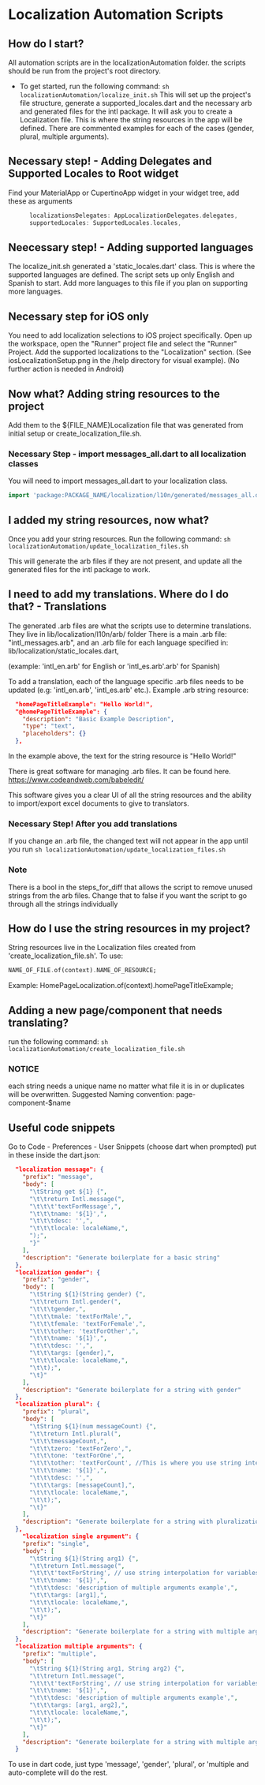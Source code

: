 # Localization Automation Scripts

## How do I start?

All automation scripts are in the localizationAutomation folder. the scripts should be run from the project's root directory.

- To get started, run the following command:
  `sh localizationAutomation/localize_init.sh`
  This will set up the project's file structure, generate a supported_locales.dart and the necessary arb and generated files for the intl package. It will ask you to create a Localization file. This is where the string resources in the app will be defined. There are commented examples for each of the cases (gender, plural, multiple arguments).

## Necessary step! - Adding Delegates and Supported Locales to Root widget

Find your MaterialApp or CupertinoApp widget in your widget tree, add these as arguments

```dart
      localizationsDelegates: AppLocalizationDelegates.delegates,
      supportedLocales: SupportedLocales.locales,
```

## Neecessary step! - Adding supported languages

The localize_init.sh generated a 'static_locales.dart' class. This is where the supported languages are defined. The script sets up only English and Spanish to start. Add more languages to this file if you plan on supporting more languages.

## Necessary step for iOS only

You need to add localization selections to iOS project specifically. Open up the workspace, open the "Runner" project file and select the "Runner" Project. Add the supported localizations to the "Localization" section. (See iosLocalizationSetup.png in the /help directory for visual example). (No further action is needed in Android)

## Now what? Adding string resources to the project

Add them to the \${FILE_NAME}Localization file that was generated from initial setup or create_localization_file.sh.

### Necessary Step - import messages_all.dart to all localization classes

You will need to import messages_all.dart to your localization class.

```dart
import 'package:PACKAGE_NAME/localization/l10n/generated/messages_all.dart';
```

## I added my string resources, now what?

Once you add your string resources. Run the following command:
`sh localizationAutomation/update_localization_files.sh`

This will generate the arb files if they are not present, and update all the generated files for the intl package to work.

## I need to add my translations. Where do I do that? - Translations

The generated .arb files are what the scripts use to determine translations. They live in lib/localization/I10n/arb/ folder
There is a main .arb file: "intl_messages.arb", and an .arb file for each language specified in: lib/localization/static_locales.dart,

(example: 'intl_en.arb' for English or 'intl_es.arb'.arb' for Spanish)

To add a translation, each of the language specific .arb files needs to be updated (e.g: 'intl_en.arb', 'intl_es.arb' etc.). Example .arb string resource:

```json
  "homePageTitleExample": "Hello World!",
  "@homePageTitleExample": {
    "description": "Basic Example Description",
    "type": "text",
    "placeholders": {}
  },
```

In the example above, the text for the string resource is "Hello World!"

There is great software for managing .arb files. It can be found here.
<https://www.codeandweb.com/babeledit/>

This software gives you a clear UI of all the string resources and the ability to import/export excel documents to give to translators.

### Necessary Step! After you add translations

If you change an .arb file, the changed text will not appear in the app until you run
`sh localizationAutomation/update_localization_files.sh`

### Note

There is a bool in the steps_for_diff that allows the script to remove unused strings from the arb files. Change that to false if you want the script to go through all the strings individually

## How do I use the string resources in my project?

String resources live in the Localization files created from 'create_localization_file.sh'. To use:

```dart
NAME_OF_FILE.of(context).NAME_OF_RESOURCE;
```

Example:
HomePageLocalization.of(context).homePageTitleExample;

## Adding a new page/component that needs translating?

run the following command:
`sh localizationAutomation/create_localization_file.sh`

### NOTICE

each string needs a unique name no matter what file it is in or duplicates will be overwritten. Suggested Naming convention: page-component-\$name

## Useful code snippets

Go to Code - Preferences - User Snippets (choose dart when prompted)
put in these inside the dart.json:

```json
  "localization message": {
    "prefix": "message",
    "body": [
      "\tString get ${1} {",
      "\t\treturn Intl.message(",
      "\t\t\t'textForMessage',",
      "\t\t\tname: '${1}',",
      "\t\t\tdesc: '',",
      "\t\t\tlocale: localeName,",
      ");",
      "}"
    ],
    "description": "Generate boilerplate for a basic string"
  },
  "localization gender": {
    "prefix": "gender",
    "body": [
      "\tString ${1}(String gender) {",
      "\t\treturn Intl.gender(",
      "\t\t\tgender,",
      "\t\t\tmale: 'textForMale',",
      "\t\t\tfemale: 'textForFemale',",
      "\t\t\tother: 'textForOther',",
      "\t\t\tname: '${1}',",
      "\t\t\tdesc: '',",
      "\t\t\targs: [gender],",
      "\t\t\tlocale: localeName,",
      "\t\t);",
      "\t}"
    ],
    "description": "Generate boilerplate for a string with gender"
  },
  "localization plural": {
    "prefix": "plural",
    "body": [
      "\tString ${1}(num messageCount) {",
      "\t\treturn Intl.plural(",
      "\t\t\tmessageCount,",
      "\t\t\tzero: 'textForZero',",
      "\t\t\tone: 'textForOne',",
      "\t\t\tother: 'textForCount', //This is where you use string interpolation for variables",
      "\t\t\tname: '${1}',",
      "\t\t\tdesc: '',",
      "\t\t\targs: [messageCount],",
      "\t\t\tlocale: localeName,",
      "\t\t);",
      "\t}"
    ],
    "description": "Generate boilerplate for a string with pluralization"
  },
    "localization single argument": {
    "prefix": "single",
    "body": [
      "\tString ${1}(String arg1) {",
      "\t\treturn Intl.message(",
      "\t\t\t'textForString', // use string interpolation for variables",
      "\t\t\tname: '${1}',",
      "\t\t\tdesc: 'description of multiple arguments example',",
      "\t\t\targs: [arg1],",
      "\t\t\tlocale: localeName,",
      "\t\t);",
      "\t}"
    ],
    "description": "Generate boilerplate for a string with multiple arguments"
  },
  "localization multiple arguments": {
    "prefix": "multiple",
    "body": [
      "\tString ${1}(String arg1, String arg2) {",
      "\t\treturn Intl.message(",
      "\t\t\t'textForString', // use string interpolation for variables",
      "\t\t\tname: '${1}',",
      "\t\t\tdesc: 'description of multiple arguments example',",
      "\t\t\targs: [arg1, arg2],",
      "\t\t\tlocale: localeName,",
      "\t\t);",
      "\t}"
    ],
    "description": "Generate boilerplate for a string with multiple arguments"
  }
```

To use in dart code, just type 'message', 'gender', 'plural', or 'multiple and auto-complete will do the rest.
